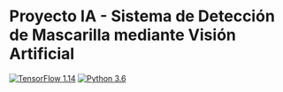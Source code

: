 # Proyecto IA - Sistema de Detección de Mascarilla mediante Visión Artificial
[![TensorFlow 1.14](https://img.shields.io/badge/TensorFlow-1.14-FF6F00?logo=tensorflow)](https://github.com/tensorflow/tensorflow/releases/tag/v1.14.0)
[![Python 3.6](https://img.shields.io/badge/Python-3.6-3776AB)](https://www.python.org/downloads/release/python-360/)
